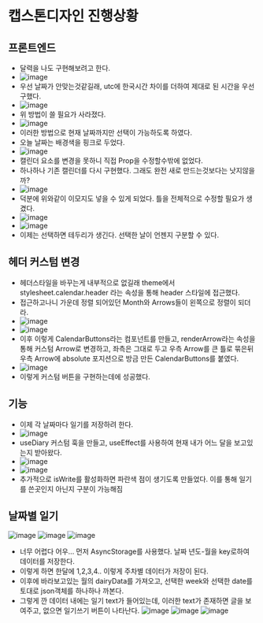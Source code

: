 # 캡스톤디자인 진행상황
## 프론트엔드
- 달력을 나도 구현해보려고 한다.
- ![image](https://github.com/ChaeDoll/TIL/assets/108540812/24335b77-c5dc-41f1-9577-f926cf4184ab)
- 우선 날짜가 안맞는것같길래, utc에 한국시간 차이를 더하여 제대로 된 시간을 우선 구했다.
- ![image](https://github.com/ChaeDoll/TIL/assets/108540812/21194f49-33cf-4bb2-b1f0-9586e4906ff9)
- 위 방법이 쓸 필요가 사라졌다.
- ![image](https://github.com/ChaeDoll/TIL/assets/108540812/d5ba2d60-8657-4235-9421-376277ee53c6)
- 이러한 방법으로 현재 날짜까지만 선택이 가능하도록 하였다.
- 오늘 날짜는 배경색을 핑크로 두었다.
- ![image](https://github.com/ChaeDoll/TIL/assets/108540812/cec766c8-2334-4fc8-998e-e61aeb215ea5)
- 캘린더 요소를 변경을 못하니 직접 Prop을 수정할수밖에 없었다.
- 하나하나 기존 캘린더를 다시 구현했다. 그래도 완전 새로 만드는것보다는 낫지않을까?
- ![image](https://github.com/ChaeDoll/TIL/assets/108540812/80431214-38ea-4608-b30a-e4efc3ffea2f)
- 덕분에 위와같이 이모지도 넣을 수 있게 되었다. 틀을 전체적으로 수정할 필요가 생겼다.
- ![image](https://github.com/ChaeDoll/TIL/assets/108540812/2f8e7d82-4667-4926-8527-3e78ecad5d52)
- ![image](https://github.com/ChaeDoll/TIL/assets/108540812/9f43ae62-f941-4db4-9626-67fc6d254b54)
- 이제는 선택하면 테두리가 생긴다. 선택한 날이 언젠지 구분할 수 있다. 
## 헤더 커스텀 변경
- 헤더스타일을 바꾸는게 내부적으로 없길래 theme에서 stylesheet.calendar.header 라는 속성을 통해 header 스타일에 접근했다.
- 접근하고나니 가운데 정렬 되어있던 Month와 Arrows들이 왼쪽으로 정렬이 되더라.
- ![image](https://github.com/ChaeDoll/TIL/assets/108540812/cc16cab0-9254-433e-8457-279fa4fee6cc)
- ![image](https://github.com/ChaeDoll/TIL/assets/108540812/709e3407-9d8a-4484-bbbd-3455ebbe16ff)
- 이후 이렇게 CalendarButtons라는 컴포넌트를 만들고, renderArrow라는 속성을 통해 커스텀 Arrow로 변경하고, 좌측은 그대로 두고 우측 Arrow를 큰 틀로 묶은뒤 우측 Arrow에 absolute 포지션으로 방금 만든 CalendarButtons를 붙였다.
- ![image](https://github.com/ChaeDoll/TIL/assets/108540812/ed52f46b-8795-4ba0-ac12-0015dd971c4d)
- 이렇게 커스텀 버튼을 구현하는데에 성공했다.

## 기능
- 이제 각 날짜마다 일기를 저장하려 한다.
- ![image](https://github.com/ChaeDoll/TIL/assets/108540812/e057b6c4-2772-4947-b051-3751a454a022)
- useDiary 커스텀 훅을 만들고, useEffect를 사용하여 현재 내가 어느 달을 보고있는지 받아왔다.
- ![image](https://github.com/ChaeDoll/TIL/assets/108540812/f4acbcb4-926e-4217-80ae-8b1b924031ee) 
- ![image](https://github.com/ChaeDoll/TIL/assets/108540812/f71d4f14-2fbe-42c7-b9bb-fb94b8eb6949)
- 추가적으로 isWrite를 활성화하면 파란색 점이 생기도록 만들었다. 이를 통해 일기를 쓴곳인지 아닌지 구분이 가능해짐

## 날짜별 일기
![image](https://github.com/ChaeDoll/TIL/assets/108540812/32811c44-9569-4718-84bf-8e395a20012e)
![image](https://github.com/ChaeDoll/TIL/assets/108540812/354d260e-61b4-48ec-b80d-49f58cd8a5b9)
![image](https://github.com/ChaeDoll/TIL/assets/108540812/bbdfc2eb-d4d3-4c3e-8461-7deb9ecd957e)  

- 너무 어렵다 어우... 먼저 AsyncStorage를 사용했다. 날짜 년도-월을 key로하여 데이터를 저장한다.
- 이렇게 하면 한달에 1,2,3,4.. 이렇게 주차별 데이터가 저장이 된다.
- 이후에 바라보고있는 월의 dairyData를 가져오고, 선택한 week와 선택한 date를 토대로 json객체를 하나하나 까본다.
- 그렇게 깐 데이터 내에는 일기 text가 들어있는데, 이러한 text가 존재하면 글을 보여주고, 없으면 일기쓰기 버튼이 나타난다.
![image](https://github.com/ChaeDoll/TIL/assets/108540812/bd67a7bd-276b-4b7a-beee-32ddd470fe42)
![image](https://github.com/ChaeDoll/TIL/assets/108540812/9c827292-b2e6-4cdb-88cd-406454641c3a)
![image](https://github.com/ChaeDoll/TIL/assets/108540812/5a3380bf-000a-4761-8214-bf3e3987ad4b)
